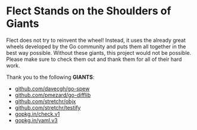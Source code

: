 # Flect Stands on the Shoulders of Giants

Flect does not try to reinvent the wheel! Instead, it uses the already great wheels developed by the Go community and puts them all together in the best way possible. Without these giants, this project would not be possible. Please make sure to check them out and thank them for all of their hard work.

Thank you to the following **GIANTS**:

- [github.com/davecgh/go-spew](https://godoc.org/github.com/davecgh/go-spew)
- [github.com/pmezard/go-difflib](https://godoc.org/github.com/pmezard/go-difflib)
- [github.com/stretchr/objx](https://godoc.org/github.com/stretchr/objx)
- [github.com/stretchr/testify](https://godoc.org/github.com/stretchr/testify)
- [gopkg.in/check.v1](https://godoc.org/gopkg.in/check.v1)
- [gopkg.in/yaml.v3](https://godoc.org/gopkg.in/yaml.v3)

